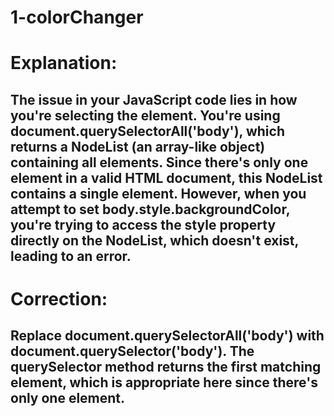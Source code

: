 # 1-colorChanger

# Explanation:

## The issue in your JavaScript code lies in how you're selecting the <body> element. You're using document.querySelectorAll('body'), which returns a NodeList (an array-like object) containing all <body> elements. Since there's only one <body> element in a valid HTML document, this NodeList contains a single element. However, when you attempt to set body.style.backgroundColor, you're trying to access the style property directly on the NodeList, which doesn't exist, leading to an error.

# Correction:

## Replace document.querySelectorAll('body') with document.querySelector('body'). The querySelector method returns the first matching element, which is appropriate here since there's only one <body> element.
